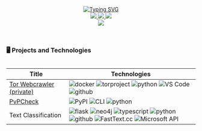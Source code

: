 <p align="center">
<a href="https://github.com/rcmckee">
    <img src="https://readme-typing-svg.demolab.com?font=Georgia&size=18&duration=2000&pause=100&multiline=true&width=500&height=80&lines=Robert+McKee;Lawyer+%7C+Data+Scientist+%7C+NLP+Engineer;AI+%7C+Web+Scraping" alt="Typing SVG" />
</a>
<br/>

<a href="https://www.linkedin.com/in/robertcmckee/">
    <img src="https://img.shields.io/badge/-Linkedin-blue?style=flat-square&logo=linkedin">
</a>
<a href="mailto:RCBM@duck.com">
    <img src="https://img.shields.io/badge/-Email-red?style=flat-square&logo=gmail&logoColor=white">
</a>

<a href="https://pypi.org/user/RcbMckee/">
    <img src="https://img.shields.io/badge/PyPi-RcbMckee-blue?style=flat-square&logo=pypi&logoColor=white">
</a>

<br/> 

<a href="https://github.com/rcmckee">
    <img src="https://github-stats-alpha.vercel.app/api?username=rcmckee&cc=22272e&tc=37BCF6&ic=fff&bc=0000">
</a>

</p>
<!-- 
* 📖 Pursuing PhD in Data Science & Engineering @ [The University of Tennessee](https://bredesencenter.utk.edu/the-data-science-and-engineering-phd/). 

* 🎓 Conducting research on **AI** and **Computer Vision** @ [the AICIP Lab](https://aicip.github.io/research.htm).

* 💡 Open to collaborating on projects and innovative ideas. 

* 💻 Currently working on Semantic Segmentation, Domain Adaptation, and Remote Sensing.
 -->

<br>


<!-- ![](http://github-profile-summary-cards.vercel.app/api/cards/profile-details?username=rcmckee&theme=dracula)  -->

<p align="center">
    <img src="http://github-profile-summary-cards.vercel.app/api/cards/repos-per-language?username=rcmckee&theme=dracula" title="" />
    <img src="http://github-profile-summary-cards.vercel.app/api/cards/most-commit-language?username=rcmckee&theme=dracula" title="" />
</p>
<!-- ![](http://github-profile-summary-cards.vercel.app/api/cards/repos-per-language?username=rcmckee&theme=dracula) 
![](http://github-profile-summary-cards.vercel.app/api/cards/most-commit-language?username=rcmckee&theme=dracula) -->
    


### 🖥️ Projects and Technologies
<table>

|Title | Technologies|
|--|--|
| [Tor Webcrawler (private)](https://github.com/bashguru/ransomwaregang_intel) | ![docker](https://img.shields.io/badge/Docker-black?style=flat-square&logo=docker) ![torproject](https://img.shields.io/badge/Tor_Project-black?style=flat-square&logo=torproject) ![python](https://img.shields.io/badge/Python-black?style=flat-square&logo=python) ![VS Code](https://img.shields.io/badge/VS_Code-black?style=flat-square&logo=visualstudiocode) ![github](https://img.shields.io/badge/Github-black?style=flat-square&logo=github)|
| [PvPCheck](https://github.com/rcmckee/pvpcheck) | ![PyPI](https://img.shields.io/badge/PyPi-black?style=flat-square&logo=pypi) ![CLI](https://img.shields.io/badge/CLI-black?style=flat-square&logo=windowsterminal) ![python](https://img.shields.io/badge/Python-black?style=flat-square&logo=python)|
| Text Classification | ![flask](https://img.shields.io/badge/Flask-black?style=flat-square&logo=flask) ![neo4j](https://img.shields.io/badge/Neo4j-black?style=flat-square&logo=neo4j) ![typescript](https://img.shields.io/badge/Typescript-black?style=flat-square&logo=typescript) ![python](https://img.shields.io/badge/Python-black?style=flat-square&logo=python) ![github](https://img.shields.io/badge/Github-black?style=flat-square&logo=github) ![FastText.cc](https://img.shields.io/badge/FastText-black?style=flat-square&logo=fasttext) ![Microsoft API](https://img.shields.io/badge/API-black?style=flat-square&logo=microsoft)|

</table>
